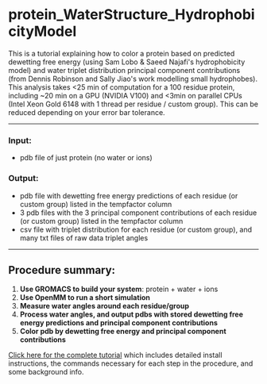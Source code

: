 # protein_WaterStructure_HydrophobicityModel

This is a tutorial explaining how to color a protein based on predicted dewetting free energy (using Sam Lobo & Saeed Najafi's hydrophobicity model) and water triplet distribution principal component contributions (from Dennis Robinson and Sally Jiao's work modelling small hydrophobes).  
This analysis takes <25 min of computation for a 100 residue protein, including ~20 min on a GPU (NVIDIA V100) and <3min on parallel CPUs (Intel Xeon Gold 6148 with 1 thread per residue / custom group). This can be reduced depending on your error bar tolerance.  

---

### **Input:**
- pdb file of just protein (no water or ions)

### **Output:**
- pdb file with dewetting free energy predictions of each residue (or custom group) listed in the tempfactor column
- 3 pdb files with the 3 principal component contributions of each residue (or custom group) listed in the tempfactor column
- csv file with triplet distribution for each residue (or custom group), and many txt files of raw data triplet angles

---

## Procedure summary:

1. **Use GROMACS to build your system**: protein + water + ions
2. **Use OpenMM to run a short simulation**
3. **Measure water angles around each residue/group**
4. **Process water angles, and output pdbs with stored dewetting free energy predictions and principal component contributions**
5. **Color pdb by dewetting free energy and principal component contributions**

[Click here for the complete tutorial](https://roamresearch.com/#/app/SamLobo/page/P2_MRPX_6) which includes detailed install instructions, the commands necessary for each step in the procedure, and some background info.

